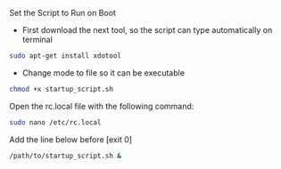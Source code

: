 Set the Script to Run on Boot
- First download the next tool, so the script can type automatically on terminal
```bash
sudo apt-get install xdotool
```
- Change mode to file so it can be executable
```bash
chmod +x startup_script.sh
```
Open the rc.local file with the following command:
```bash
sudo nano /etc/rc.local
```
Add the line below before [exit 0]
```bash
/path/to/startup_script.sh &
```






